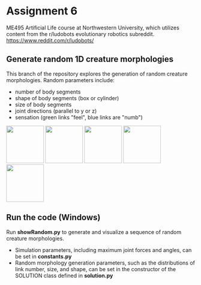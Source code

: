 # Assignment 6
ME495 Artificial Life course at Northwestern University, which utilizes content from the r/ludobots evolutionary robotics subreddit.
https://www.reddit.com/r/ludobots/

## Generate random 1D creature morphologies
This branch of the repository explores the generation of random creature morphologies. Random parameters include:
- number of body segments
- shape of body segments (box or cylinder)
- size of body segments
- joint directions (parallel to y or z)
- sensation (green links "feel", blue links are "numb")

<img src="https://user-images.githubusercontent.com/link-to-your-image.png" height="100" />
<img src="https://user-images.githubusercontent.com/101603342/218656723-7c701f06-679c-4356-9591-0cd3550835a7.png" height="100" />
<img src="https://user-images.githubusercontent.com/101603342/218656777-4b86f993-9b94-4784-bff9-a6b91dcba712.png" height="100" />
<img src="https://user-images.githubusercontent.com/101603342/218656802-b000b42e-e5c9-4cb6-be5f-613b62869d14.png" height="100" />
<img src="https://user-images.githubusercontent.com/101603342/218656824-899005a0-72f5-437c-b905-07b20b8694ff.png" height="100" />




## Run the code (Windows)
Run __showRandom.py__ to generate and visualize a sequence of random creature morphologies.

- Simulation parameters, including maximum joint forces and angles, can be set in __constants.py__
- Random morphology generation parameters, such as the distributions of link number, size, and shape, can be set in the constructor of the SOLUTION class defined in __solution.py__
